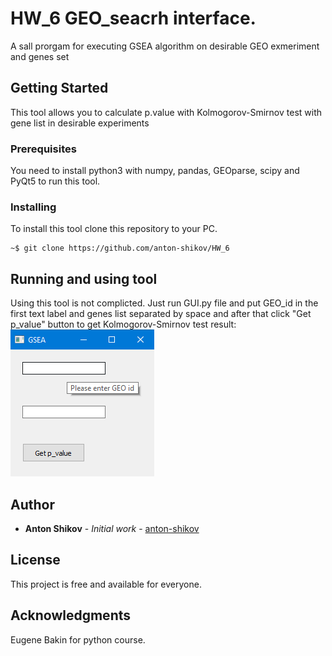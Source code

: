
# HW_6 GEO_seacrh interface. 
A sall prorgam for executing GSEA algorithm on desirable GEO exmeriment and genes set

## Getting Started

This tool allows you to calculate p.value with Kolmogorov-Smirnov test with gene list in desirable experiments

### Prerequisites

You need to install python3 with numpy, pandas, GEOparse, scipy and PyQt5 to run this tool.

### Installing

To install this tool clone this repository to your PC.

```
~$ git clone https://github.com/anton-shikov/HW_6
```

## Running and using tool

Using this tool is not complicted. Just run GUI.py file and put GEO_id in the first text label and genes list separated by space and after that click "Get p_value" button to get Kolmogorov-Smirnov test result:
 ![](https://github.com/anton-shikov/HW_6/blob/master/GUI_example.png?raw=true) 


## Author

* **Anton Shikov** - *Initial work* - [anton-shikov](https://github.com/anton-shikov)


## License

This project is free and available for everyone.

## Acknowledgments

Eugene Bakin for python course.

